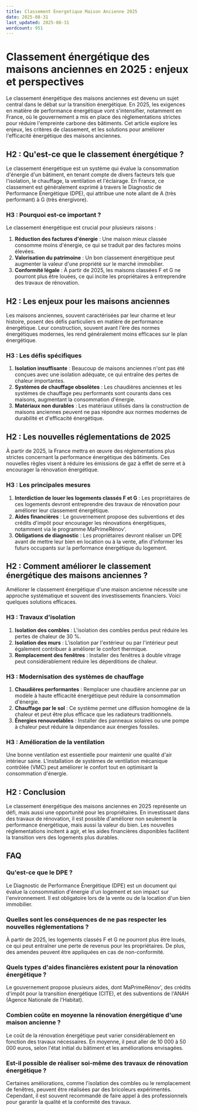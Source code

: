 ```yaml
---
title: Classement Energetique Maison Ancienne 2025
date: 2025-08-31
last_updated: 2025-08-31
wordcount: 951
---
```


# Classement énergétique des maisons anciennes en 2025 : enjeux et perspectives

Le classement énergétique des maisons anciennes est devenu un sujet central dans le débat sur la transition énergétique. En 2025, les exigences en matière de performance énergétique vont s'intensifier, notamment en France, où le gouvernement a mis en place des réglementations strictes pour réduire l'empreinte carbone des bâtiments. Cet article explore les enjeux, les critères de classement, et les solutions pour améliorer l'efficacité énergétique des maisons anciennes.

## H2 : Qu'est-ce que le classement énergétique ?

Le classement énergétique est un système qui évalue la consommation d'énergie d'un bâtiment, en tenant compte de divers facteurs tels que l'isolation, le chauffage, la ventilation et l'éclairage. En France, ce classement est généralement exprimé à travers le Diagnostic de Performance Énergétique (DPE), qui attribue une note allant de A (très performant) à G (très énergivore).

### H3 : Pourquoi est-ce important ?

Le classement énergétique est crucial pour plusieurs raisons :

1. **Réduction des factures d'énergie** : Une maison mieux classée consomme moins d'énergie, ce qui se traduit par des factures moins élevées.
2. **Valorisation du patrimoine** : Un bon classement énergétique peut augmenter la valeur d'une propriété sur le marché immobilier.
3. **Conformité légale** : À partir de 2025, les maisons classées F et G ne pourront plus être louées, ce qui incite les propriétaires à entreprendre des travaux de rénovation.

## H2 : Les enjeux pour les maisons anciennes

Les maisons anciennes, souvent caractérisées par leur charme et leur histoire, posent des défis particuliers en matière de performance énergétique. Leur construction, souvent avant l'ère des normes énergétiques modernes, les rend généralement moins efficaces sur le plan énergétique.

### H3 : Les défis spécifiques

1. **Isolation insuffisante** : Beaucoup de maisons anciennes n'ont pas été conçues avec une isolation adéquate, ce qui entraîne des pertes de chaleur importantes.
2. **Systèmes de chauffage obsolètes** : Les chaudières anciennes et les systèmes de chauffage peu performants sont courants dans ces maisons, augmentant la consommation d'énergie.
3. **Matériaux non durables** : Les matériaux utilisés dans la construction de maisons anciennes peuvent ne pas répondre aux normes modernes de durabilité et d'efficacité énergétique.

## H2 : Les nouvelles réglementations de 2025

À partir de 2025, la France mettra en œuvre des réglementations plus strictes concernant la performance énergétique des bâtiments. Ces nouvelles règles visent à réduire les émissions de gaz à effet de serre et à encourager la rénovation énergétique.

### H3 : Les principales mesures

1. **Interdiction de louer les logements classés F et G** : Les propriétaires de ces logements devront entreprendre des travaux de rénovation pour améliorer leur classement énergétique.
2. **Aides financières** : Le gouvernement propose des subventions et des crédits d'impôt pour encourager les rénovations énergétiques, notamment via le programme MaPrimeRénov'.
3. **Obligations de diagnostic** : Les propriétaires devront réaliser un DPE avant de mettre leur bien en location ou à la vente, afin d'informer les futurs occupants sur la performance énergétique du logement.

## H2 : Comment améliorer le classement énergétique des maisons anciennes ?

Améliorer le classement énergétique d'une maison ancienne nécessite une approche systématique et souvent des investissements financiers. Voici quelques solutions efficaces.

### H3 : Travaux d'isolation

1. **Isolation des combles** : L'isolation des combles perdus peut réduire les pertes de chaleur de 30 %.
2. **Isolation des murs** : L'isolation par l'extérieur ou par l'intérieur peut également contribuer à améliorer le confort thermique.
3. **Remplacement des fenêtres** : Installer des fenêtres à double vitrage peut considérablement réduire les déperditions de chaleur.

### H3 : Modernisation des systèmes de chauffage

1. **Chaudières performantes** : Remplacer une chaudière ancienne par un modèle à haute efficacité énergétique peut réduire la consommation d'énergie.
2. **Chauffage par le sol** : Ce système permet une diffusion homogène de la chaleur et peut être plus efficace que les radiateurs traditionnels.
3. **Énergies renouvelables** : Installer des panneaux solaires ou une pompe à chaleur peut réduire la dépendance aux énergies fossiles.

### H3 : Amélioration de la ventilation

Une bonne ventilation est essentielle pour maintenir une qualité d'air intérieur saine. L'installation de systèmes de ventilation mécanique contrôlée (VMC) peut améliorer le confort tout en optimisant la consommation d'énergie.

## H2 : Conclusion

Le classement énergétique des maisons anciennes en 2025 représente un défi, mais aussi une opportunité pour les propriétaires. En investissant dans des travaux de rénovation, il est possible d'améliorer non seulement la performance énergétique, mais aussi la valeur du bien. Les nouvelles réglementations incitent à agir, et les aides financières disponibles facilitent la transition vers des logements plus durables.

## FAQ

### Qu'est-ce que le DPE ?

Le Diagnostic de Performance Énergétique (DPE) est un document qui évalue la consommation d'énergie d'un logement et son impact sur l'environnement. Il est obligatoire lors de la vente ou de la location d'un bien immobilier.

### Quelles sont les conséquences de ne pas respecter les nouvelles réglementations ?

À partir de 2025, les logements classés F et G ne pourront plus être loués, ce qui peut entraîner une perte de revenus pour les propriétaires. De plus, des amendes peuvent être appliquées en cas de non-conformité.

### Quels types d'aides financières existent pour la rénovation énergétique ?

Le gouvernement propose plusieurs aides, dont MaPrimeRénov', des crédits d'impôt pour la transition énergétique (CITE), et des subventions de l'ANAH (Agence Nationale de l'Habitat).

### Combien coûte en moyenne la rénovation énergétique d'une maison ancienne ?

Le coût de la rénovation énergétique peut varier considérablement en fonction des travaux nécessaires. En moyenne, il peut aller de 10 000 à 50 000 euros, selon l'état initial du bâtiment et les améliorations envisagées.

### Est-il possible de réaliser soi-même des travaux de rénovation énergétique ?

Certaines améliorations, comme l'isolation des combles ou le remplacement de fenêtres, peuvent être réalisées par des bricoleurs expérimentés. Cependant, il est souvent recommandé de faire appel à des professionnels pour garantir la qualité et la conformité des travaux.